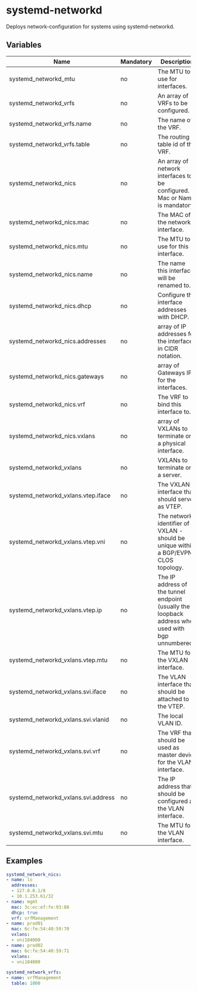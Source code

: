 # systemd-networkd

Deploys network-configuration for systems using systemd-networkd.

## Variables

| Name                                | Mandatory | Description                                                                                         |
|-------------------------------------|-----------|-----------------------------------------------------------------------------------------------------|
| systemd_networkd_mtu                | no        | The MTU to use for interfaces.                                                                      |
| systemd_networkd_vrfs               | no        | An array of VRFs to be configured.                                                                  |
| systemd_networkd_vrfs.name          | no        | The name of the VRF.                                                                                |
| systemd_networkd_vrfs.table         | no        | The routing table id of the VRF.                                                                    |
| systemd_networkd_nics               | no        | An array of network interfaces to be configured. Mac or Name is mandatory.                          |
| systemd_networkd_nics.mac           | no        | The MAC of the network interface.                                                                   |
| systemd_networkd_nics.mtu           | no        | The MTU to use for this interface.                                                                  |
| systemd_networkd_nics.name          | no        | The name this interface will be renamed to.                                                         |
| systemd_networkd_nics.dhcp          | no        | Configure the interface addresses with DHCP.                                                        |
| systemd_networkd_nics.addresses     | no        | array of IP addresses for the interfaces in CIDR notation.                                          |
| systemd_networkd_nics.gateways      | no        | array of Gateways IPs for the interfaces.                                                           |
| systemd_networkd_nics.vrf           | no        | The VRF to bind this interface to.                                                                  |
| systemd_networkd_nics.vxlans        | no        | array of VXLANs to terminate on a physical interface.                                               |
| systemd_networkd_vxlans             | no        | VXLANs to terminate on a server.                                                                    |
| systemd_networkd_vxlans.vtep.iface  | no        | The VXLAN interface that should serve as VTEP.                                                      |
| systemd_networkd_vxlans.vtep.vni    | no        | The network identifier of a VXLAN - should be unique within a BGP/EVPN-CLOS topology.               |
| systemd_networkd_vxlans.vtep.ip     | no        | The IP address of the tunnel endpoint (usually the loopback address when used with bgp unnumbered). |
| systemd_networkd_vxlans.vtep.mtu    | no        | The MTU for the VXLAN interface.                                                                    |
| systemd_networkd_vxlans.svi.iface   | no        | The VLAN interface that should be attached to the VTEP.                                             |
| systemd_networkd_vxlans.svi.vlanid  | no        | The local VLAN ID.                                                                                  |
| systemd_networkd_vxlans.svi.vrf     | no        | The VRF that should be used as master device for the VLAN interface.                                |
| systemd_networkd_vxlans.svi.address | no        | The IP address that should be configured at the VLAN interface.                                     |
| systemd_networkd_vxlans.svi.mtu     | no        | The MTU for the VLAN interface.                                                                     |

## Examples

```yaml
systemd_network_nics:
- name: lo
  addresses:
  - 127.0.0.1/8
  - 10.1.253.61/32
- name: mgmt
  mac: 3c:ec:ef:fe:93:88
  dhcp: true
  vrf: vrfManagement
- name: prod01
  mac: 6c:fe:54:40:59:70
  vxlans:
  - vni104000
- name: prod02
  mac: 6c:fe:54:40:59:71
  vxlans:
  - vni104000

systemd_network_vrfs:
- name: vrfManagement
  table: 1000
```
